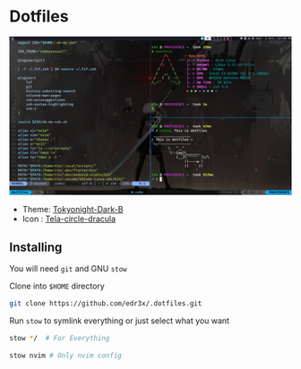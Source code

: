 # Dotfiles

![dotfiles image](./dotfiles.png)

- Theme: [Tokyonight-Dark-B](https://www.xfce-look.org/p/1681315/)
- Icon : [Tela-circle-dracula](https://www.xfce-look.org/p/1359276/)

## Installing

You will need `git` and GNU `stow`

Clone into `$HOME` directory

```bash
git clone https://github.com/edr3x/.dotfiles.git 
```

Run `stow` to symlink everything or just select what you want

```bash
stow */  # For Everything
```

```bash
stow nvim # Only nvim config
```
